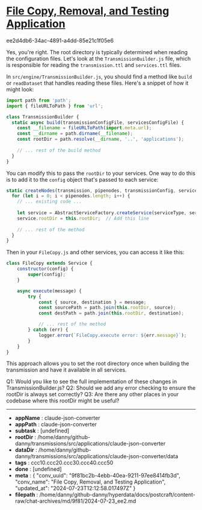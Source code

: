 # [File Copy, Removal, and Testing Application](https://claude.ai/chat/9f81bc2b-4ebb-40ea-9211-97ee8414fb3d)

ee2d4db6-34ac-4891-a4dd-85e21c1f05e6

 Yes, you're right. The root directory is typically determined when reading the configuration files. Let's look at the `TransmissionBuilder.js` file, which is responsible for reading the `transmission.ttl` and `services.ttl` files.

In `src/engine/TransmissionBuilder.js`, you should find a method like `build` or `readDataset` that handles reading these files. Here's a snippet of how it might look:

```javascript
import path from 'path';
import { fileURLToPath } from 'url';

class TransmissionBuilder {
  static async build(transmissionConfigFile, servicesConfigFile) {
    const __filename = fileURLToPath(import.meta.url);
    const __dirname = path.dirname(__filename);
    const rootDir = path.resolve(__dirname, '..', 'applications');
    
    // ... rest of the build method
  }
}
```

You can modify this to pass the `rootDir` to your services. One way to do this is to add it to the `config` object that's passed to each service:

```javascript
static createNodes(transmission, pipenodes, transmissionConfig, servicesConfig) {
  for (let i = 0; i < pipenodes.length; i++) {
    // ... existing code ...
    
    let service = AbstractServiceFactory.createService(serviceType, servicesConfig);
    service.rootDir = this.rootDir;  // Add this line
    
    // ... rest of the method
  }
}
```

Then in your `FileCopy.js` and other services, you can access it like this:

```javascript
class FileCopy extends Service {
    constructor(config) {
        super(config);
    }

    async execute(message) {
        try {
            const { source, destination } = message;
            const sourcePath = path.join(this.rootDir, source);
            const destPath = path.join(this.rootDir, destination);

            // ... rest of the method
        } catch (err) {
            logger.error(`FileCopy.execute error: ${err.message}`);
        }
    }
}
```

This approach allows you to set the root directory once when building the transmission and have it available in all services.

Q1: Would you like to see the full implementation of these changes in TransmissionBuilder.js?
Q2: Should we add any error checking to ensure the rootDir is always set correctly?
Q3: Are there any other places in your codebase where this rootDir might be useful?

---

* **appName** : claude-json-converter
* **appPath** : claude-json-converter
* **subtask** : [undefined]
* **rootDir** : /home/danny/github-danny/transmissions/src/applications/claude-json-converter
* **dataDir** : /home/danny/github-danny/transmissions/src/applications/claude-json-converter/data
* **tags** : ccc10.ccc20.ccc30.ccc40.ccc50
* **done** : [undefined]
* **meta** : {
  "conv_uuid": "9f81bc2b-4ebb-40ea-9211-97ee8414fb3d",
  "conv_name": "File Copy, Removal, and Testing Application",
  "updated_at": "2024-07-23T12:12:58.017497Z"
}
* **filepath** : /home/danny/github-danny/hyperdata/docs/postcraft/content-raw/chat-archives/md/9f81/2024-07-23_ee2.md